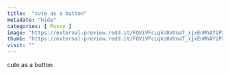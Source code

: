```yaml
---
title:  "cute as a button"
metadate: "hide"
categories: [ Pussy ]
image: "https://external-preview.redd.it/FQViVFcLqkU8VUnaT_xjxEnMhAYiPXmo_uF9A4caqYU.jpg?auto=webp&s=581b816f4fa0aa569d876bcb0545c43e5886d05f"
thumb: "https://external-preview.redd.it/FQViVFcLqkU8VUnaT_xjxEnMhAYiPXmo_uF9A4caqYU.jpg?width=1080&crop=smart&auto=webp&s=fe591a7bdf1999a6fd3ab7ca24c1f6a541f0d605"
visit: ""
---
```

cute as a button
